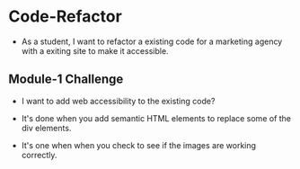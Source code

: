 # Code-Refactor

* As a student, I want to refactor a existing code for a marketing agency with a exiting site to make it accessible.

## Module-1 Challenge

- I want to add web accessibility to the existing code?

- It's done when you add semantic HTML elements to replace some of the div elements. 

- It's one when when you check to see if the images are working correctly. 


